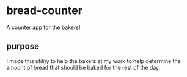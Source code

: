 # bread-counter
A counter app for the bakers!

## purpose
I made this utility to help the bakers at my work to help determine the amount of bread that should be baked for the rest of the day.
